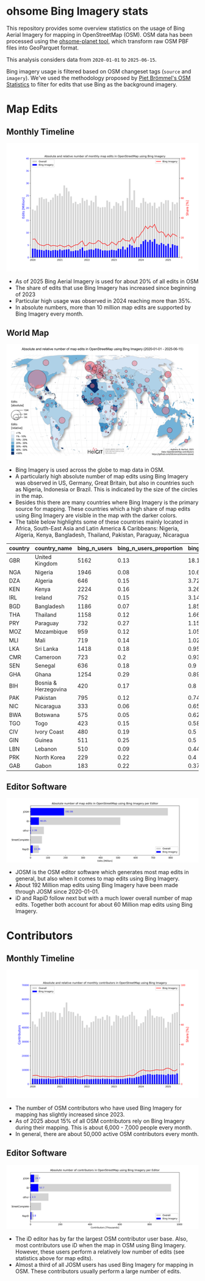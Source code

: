 # ohsome Bing Imagery stats

This repository provides some overview statistics on the usage of Bing Aerial Imagery for mapping in OpenStreetMap (OSM).
OSM data has been processed using the [ohsome-planet tool](https://github.com/GIScience/ohsome-planet),
which transform raw OSM PBF files into GeoParquet format.

This analysis considers data from `2020-01-01` to `2025-06-15`.

Bing imagery usage is filtered based on OSM changeset tags (`source` and `imagery`).
We've used the methodology proposed by [Piet Brömmel's OSM Statistics](https://github.com/piebro/openstreetmap-statistics/blob/d86ed27a1cca36d9f2966caa16297cedd5a9015b/src/replace_rules_imagery_and_source.json#L87-L99) to filter for edits that use Bing as the background imagery.

# Map Edits
## Monthly Timeline

![](monthly_map_edits.png)

* As of 2025 Bing Aerial Imagery is used for about 20% of all edits in OSM
* The share of edits that use Bing Imagery has increased since beginning of 2023
* Particular high usage was observed in 2024 reaching more than 35%.
* In absolute numbers, more than 10 million map edits are supported by Bing Imagery every month.

## World Map

![](world_map_bing_imagery.png)

* Bing Imagery is used across the globe to map data in OSM.
* A particularly high absolute number of map edits using Bing Imagery was observed in US, Germany, Great Britain, but also in countries such as Nigeria, Indonesia or Brazil. This is indicated by the size of the circles in the map.
* Besides this there are many countries where Bing Imagery is the primary source for mapping. These countries which a high share of map edits using Bing Imagery are visible in the map with the darker colors.
* The table below highlights some of these countries mainly located in Africa, South-East Asia and Latin America & Caribbeans: Nigeria, Algeria, Kenya, Bangladesh, Thailand, Pakistan, Paraguay, Nicaragua

| country | country_name | bing_n_users | bing_n_users_proportion | bing_n_edits_million | bing_n_edits_proportion |
|---------|--------------|--------------|-------------------------|----------------------|-------------------------|
| GBR     | United Kingdom | 5162         | 0.13                    | 18.11                | 0.35                    |
| NGA     | Nigeria        | 1946         | 0.08                    | 10.69                | 0.49                    |
| DZA     | Algeria        | 646          | 0.15                    | 3.72                 | 0.59                    |
| KEN     | Kenya          | 2224         | 0.16                    | 3.26                 | 0.4                     |
| IRL     | Ireland        | 752          | 0.15                    | 3.14                 | 0.33                    |
| BGD     | Bangladesh     | 1186         | 0.07                    | 1.85                 | 0.32                    |
| THA     | Thailand       | 1158         | 0.12                    | 1.66                 | 0.29                    |
| PRY     | Paraguay       | 732          | 0.27                    | 1.15                 | 0.31                    |
| MOZ     | Mozambique     | 959          | 0.12                    | 1.05                 | 0.3                     |
| MLI     | Mali           | 719          | 0.14                    | 1.02                 | 0.27                    |
| LKA     | Sri Lanka      | 1418         | 0.18                    | 0.95                 | 0.34                    |
| CMR     | Cameroon       | 723          | 0.2                     | 0.93                 | 0.32                    |
| SEN     | Senegal        | 636          | 0.18                    | 0.9                  | 0.45                    |
| GHA     | Ghana          | 1254         | 0.29                    | 0.89                 | 0.36                    |
| BIH     | Bosnia & Herzegovina | 420    | 0.17                    | 0.8                  | 0.31                    |
| PAK     | Pakistan       | 795          | 0.12                    | 0.74                 | 0.25                    |
| NIC     | Nicaragua      | 333          | 0.06                    | 0.65                 | 0.52                    |
| BWA     | Botswana       | 575          | 0.05                    | 0.62                 | 0.34                    |
| TGO     | Togo           | 423          | 0.15                    | 0.58                 | 0.41                    |
| CIV     | Ivory Coast    | 480          | 0.19                    | 0.5                  | 0.34                    |
| GIN     | Guinea         | 511          | 0.25                    | 0.5                  | 0.5                     |
| LBN     | Lebanon        | 510          | 0.09                    | 0.44                 | 0.27                    |
| PRK     | North Korea    | 229          | 0.22                    | 0.4                  | 0.26                    |
| GAB     | Gabon          | 183          | 0.22                    | 0.37                 | 0.64                    |


## Editor Software

![](edits_editor.png)

* JOSM is the OSM editor software which generates most map edits in general, but also when it comes to map edits using Bing Imagery.
* About 192 Million map edits using Bing Imagery have been made through JOSM since 2020-01-01.
* iD and RapiD follow next but with a much lower overall number of map edits. Together both account for about 60 Million map edits using Bing Imagery.


# Contributors

## Monthly Timeline

![](monthly_contributors.png)

* The number of OSM contributors who have used Bing Imagery for mapping has slightly increased since 2023.
* As of 2025 about 15% of all OSM contributors rely on Bing Imagery during their mapping. This is about 6,000 - 7,000 people every month.
* In general, there are about 50,000 active OSM contributors every month.

## Editor Software

![](contributors_editor.png)

* The iD editor has by far the largest OSM contributor user base. Also, most contributors use iD when the map in OSM using Bing Imagery. However, these users perform a relatively low number of edits (see statistics above for map edits).
* Almost a third of all JOSM users has used Bing Imagery for mapping in OSM. These contributors usually perform a large number of edits.